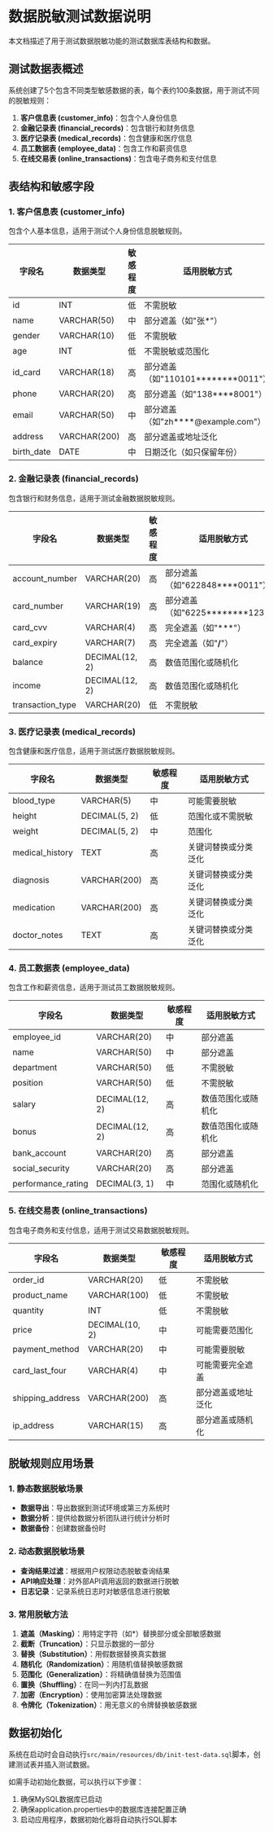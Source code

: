 # 数据脱敏测试数据说明

本文档描述了用于测试数据脱敏功能的测试数据库表结构和数据。

## 测试数据表概述

系统创建了5个包含不同类型敏感数据的表，每个表约100条数据，用于测试不同的脱敏规则：

1. **客户信息表 (customer_info)**：包含个人身份信息
2. **金融记录表 (financial_records)**：包含银行和财务信息
3. **医疗记录表 (medical_records)**：包含健康和医疗信息
4. **员工数据表 (employee_data)**：包含工作和薪资信息
5. **在线交易表 (online_transactions)**：包含电子商务和支付信息

## 表结构和敏感字段

### 1. 客户信息表 (customer_info)

包含个人基本信息，适用于测试个人身份信息脱敏规则。

| 字段名 | 数据类型 | 敏感程度 | 适用脱敏方式 |
|-------|---------|---------|------------|
| id | INT | 低 | 不需脱敏 |
| name | VARCHAR(50) | 中 | 部分遮盖（如"张*"） |
| gender | VARCHAR(10) | 低 | 不需脱敏 |
| age | INT | 低 | 不需脱敏或范围化 |
| id_card | VARCHAR(18) | 高 | 部分遮盖（如"110101********0011"） |
| phone | VARCHAR(20) | 高 | 部分遮盖（如"138****8001"） |
| email | VARCHAR(50) | 中 | 部分遮盖（如"zh****@example.com"） |
| address | VARCHAR(200) | 高 | 部分遮盖或地址泛化 |
| birth_date | DATE | 中 | 日期泛化（如只保留年份） |

### 2. 金融记录表 (financial_records)

包含银行和财务信息，适用于测试金融数据脱敏规则。

| 字段名 | 数据类型 | 敏感程度 | 适用脱敏方式 |
|-------|---------|---------|------------|
| account_number | VARCHAR(20) | 高 | 部分遮盖（如"622848****0011"） |
| card_number | VARCHAR(19) | 高 | 部分遮盖（如"6225********1234"） |
| card_cvv | VARCHAR(4) | 高 | 完全遮盖（如"***"） |
| card_expiry | VARCHAR(7) | 高 | 完全遮盖（如"**/**"） |
| balance | DECIMAL(12, 2) | 高 | 数值范围化或随机化 |
| income | DECIMAL(12, 2) | 高 | 数值范围化或随机化 |
| transaction_type | VARCHAR(20) | 低 | 不需脱敏 |

### 3. 医疗记录表 (medical_records)

包含健康和医疗信息，适用于测试医疗数据脱敏规则。

| 字段名 | 数据类型 | 敏感程度 | 适用脱敏方式 |
|-------|---------|---------|------------|
| blood_type | VARCHAR(5) | 中 | 可能需要脱敏 |
| height | DECIMAL(5, 2) | 低 | 范围化或不需脱敏 |
| weight | DECIMAL(5, 2) | 中 | 范围化 |
| medical_history | TEXT | 高 | 关键词替换或分类泛化 |
| diagnosis | VARCHAR(200) | 高 | 关键词替换或分类泛化 |
| medication | VARCHAR(200) | 高 | 关键词替换或分类泛化 |
| doctor_notes | TEXT | 高 | 关键词替换或分类泛化 |

### 4. 员工数据表 (employee_data)

包含工作和薪资信息，适用于测试员工数据脱敏规则。

| 字段名 | 数据类型 | 敏感程度 | 适用脱敏方式 |
|-------|---------|---------|------------|
| employee_id | VARCHAR(20) | 中 | 部分遮盖 |
| name | VARCHAR(50) | 中 | 部分遮盖 |
| department | VARCHAR(50) | 低 | 不需脱敏 |
| position | VARCHAR(50) | 低 | 不需脱敏 |
| salary | DECIMAL(12, 2) | 高 | 数值范围化或随机化 |
| bonus | DECIMAL(12, 2) | 高 | 数值范围化或随机化 |
| bank_account | VARCHAR(20) | 高 | 部分遮盖 |
| social_security | VARCHAR(20) | 高 | 部分遮盖 |
| performance_rating | DECIMAL(3, 1) | 中 | 范围化或随机化 |

### 5. 在线交易表 (online_transactions)

包含电子商务和支付信息，适用于测试交易数据脱敏规则。

| 字段名 | 数据类型 | 敏感程度 | 适用脱敏方式 |
|-------|---------|---------|------------|
| order_id | VARCHAR(20) | 低 | 不需脱敏 |
| product_name | VARCHAR(100) | 低 | 不需脱敏 |
| quantity | INT | 低 | 不需脱敏 |
| price | DECIMAL(10, 2) | 中 | 可能需要范围化 |
| payment_method | VARCHAR(20) | 中 | 可能需要脱敏 |
| card_last_four | VARCHAR(4) | 中 | 可能需要完全遮盖 |
| shipping_address | VARCHAR(200) | 高 | 部分遮盖或地址泛化 |
| ip_address | VARCHAR(15) | 高 | 部分遮盖或随机化 |

## 脱敏规则应用场景

### 1. 静态数据脱敏场景

- **数据导出**：导出数据到测试环境或第三方系统时
- **数据分析**：提供给数据分析团队进行统计分析时
- **数据备份**：创建数据备份时

### 2. 动态数据脱敏场景

- **查询结果过滤**：根据用户权限动态脱敏查询结果
- **API响应处理**：对外部API调用返回的数据进行脱敏
- **日志记录**：记录系统日志时对敏感信息进行脱敏

### 3. 常用脱敏方法

1. **遮盖（Masking）**：用特定字符（如*）替换部分或全部敏感数据
2. **截断（Truncation）**：只显示数据的一部分
3. **替换（Substitution）**：用假数据替换真实数据
4. **随机化（Randomization）**：用随机值替换敏感数据
5. **范围化（Generalization）**：将精确值替换为范围值
6. **置换（Shuffling）**：在同一列内打乱数据
7. **加密（Encryption）**：使用加密算法处理数据
8. **令牌化（Tokenization）**：用无意义的令牌替换敏感数据

## 数据初始化

系统在启动时会自动执行`src/main/resources/db/init-test-data.sql`脚本，创建测试表并插入测试数据。

如需手动初始化数据，可以执行以下步骤：

1. 确保MySQL数据库已启动
2. 确保application.properties中的数据库连接配置正确
3. 启动应用程序，数据初始化器将自动执行SQL脚本 